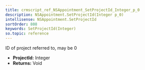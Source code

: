 ```yaml
---
title: crmscript_ref_NSAppointment_SetProjectId_Integer_p_0
description: NSAppointment.SetProjectId(Integer p_0)
intellisense: NSAppointment.SetProjectId
sortOrder: 808
keywords: SetProjectId(Integer)
so.topic: reference
---
```



ID of project referred to, may be 0



* **ProjectId:** Integer
* **Returns:** Void


